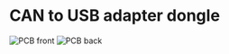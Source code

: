 # CAN to USB adapter dongle

![PCB front](https://github.com/cvra/CAN-USB-dongle/blob/master/images/can-usb-dongle-front.jpg)
![PCB back](https://github.com/cvra/CAN-USB-dongle/blob/master/images/can-usb-dongle-back.jpg)
